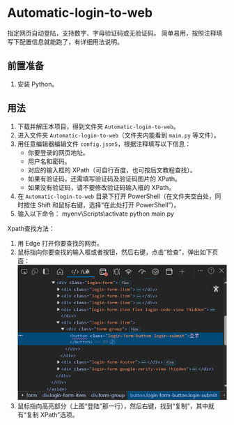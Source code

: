 # Automatic-login-to-web

指定网页自动登陆，支持数字、字母验证码或无验证码。
简单易用，按照注释填写下配置信息就能跑了，有详细用法说明。

## 前置准备

1. 安装 Python。

## 用法

1. 下载并解压本项目，得到文件夹 `Automatic-login-to-web`。
2. 进入文件夹 `Automatic-login-to-web`（文件夹内能看到 `main.py` 等文件）。
3. 用任意编辑器编辑文件 `config.json5`，根据注释填写以下信息：
   - 你要登录的网页地址。
   - 用户名和密码。
   - 对应的输入框的 XPath（可自行百度，也可按后文教程查找）。
   - 如果有验证码，还需填写验证码及验证码图片的 XPath。
   - 如果没有验证码，请不要修改验证码输入框的 XPath。
4. 在 `Automatic-login-to-web` 目录下打开 PowerShell（在文件夹空白处，同时按住 Shift 和鼠标右键，选择“在此处打开 PowerShell”）。
5. 输入以下命令：
    myenv\Scripts\activate
    python main.py

Xpath查找方法：
1. 用 Edge 打开你要查找的网页。
2. 鼠标指向你要查找的输入框或者按钮，然后右键，点击“检查”，弹出如下页面：
   ![Xpath查找方法示例](xpath.png)
3. 鼠标指向高亮部分（上图“登陆”那一行），然后右键，找到“复制”，其中就有“复制 XPath”选项。



